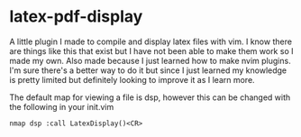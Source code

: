 # latex-pdf-display

A little plugin I made to compile and display latex files with vim. I know there are things like this that exist but I have not been able to make them work so I made my own. Also made because I just learned how to make nvim plugins. I'm sure there's a better way to do it but since I just learned my knowledge is pretty limited but definitely looking to improve it as I learn more.

The default map for viewing a file is dsp, however this can be changed with the following in your init.vim
```
nmap dsp :call LatexDisplay()<CR>
```
